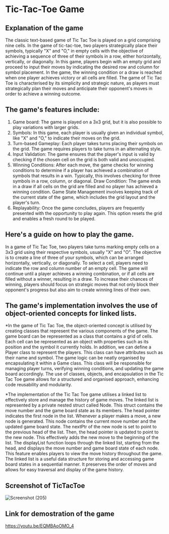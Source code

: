 # Tic-Tac-Toe Game 
## Explanation of the game 

The classic text-based game of Tic Tac Toe is played on a grid comprising nine cells. In the game of tic-tac-toe, two players strategically place their symbols, typically "X" and "O," in empty cells with the objective of achieving a sequence of three of their symbols in a row, either horizontally, vertically, or diagonally. In this game, players begin with an empty grid and proceed to input their moves by indicating the desired row and column for symbol placement. In the game, the winning condition or a draw is reached when one player achieves victory or all cells are filled. The game of Tic Tac Toe is characterised by its simplicity and strategic nature, as players must strategically plan their moves and anticipate their opponent's moves in order to achieve a winning outcome.


## The game's features include: 

1) Game board: The game is played on a 3x3 grid, but it is also possible to play variations with larger grids.
2) Symbols: In this game, each player is usually given an individual symbol, like "X" and "O," to indicate their moves on the grid.
3) Turn-based Gameplay: Each player takes turns placing their symbols on the grid. The game requires players to take turns in an alternating style.
4) Input Validation: The game ensures that the player's input is valid by checking if the chosen cell on the grid is both valid and unoccupied.
5) Winning Conditions: After each move, the game checks for winning conditions to determine if a player has achieved a combination of symbols that results in a win. Typically, this involves checking for three symbols in a row, column, or diagonal.
Draw Condition: The game ends in a draw if all cells on the grid are filled and no player has achieved a winning condition.
Game State Management involves keeping track of the current state of the game, which includes the grid layout and the player's turn.
8) Replayability: Once the game concludes, players are frequently presented with the opportunity to play again. This option resets the grid and enables a fresh round to be played.

## Here's a guide on how to play the game. 

In a game of Tic Tac Toe, two players take turns marking empty cells on a 3x3 grid using their respective symbols, usually "X" and "O". The objective is to create a line of three of your symbols, which can be arranged horizontally, vertically, or diagonally. To select a cell, players need to indicate the row and column number of an empty cell. The game will continue until a player achieves a winning combination, or if all cells are filled without a winner, resulting in a draw. To increase their chances of winning, players should focus on strategic moves that not only block their opponent's progress but also aim to create winning lines of their own.


## The game's implementation involves the use of object-oriented concepts for linked lists.

*In the game of Tic Tac Toe, the object-oriented concept is utilised by creating classes that represent the various components of the game. The game board can be represented as a class that contains a grid of cells. Each cell can be represented as an object with properties such as its position and the symbol it currently holds. In addition, we can define a Player class to represent the players. This class can have attributes such as their name and symbol. The game logic can be neatly organised by encapsulating it within a Game class. This class will be responsible for managing player turns, verifying winning conditions, and updating the game board accordingly. The use of classes, objects, and encapsulation in the Tic Tac Toe game allows for a structured and organised approach, enhancing code reusability and modularity.

*The implementation of the Tic Tac Toe game utilises a linked list to effectively store and manage the history of game moves. The linked list is represented by a private nested struct called Node. This struct contains the move number and the game board state as its members. The head pointer indicates the first node in the list. Whenever a player makes a move, a new node is generated. This node contains the current move number and the updated game board state. The nextPtr of the new node is set to point to the previous head of the list. Then, the head pointer is updated to point to the new node. This effectively adds the new move to the beginning of the list. The displayList function loops through the linked list, starting from the head, and displays the move number and game board state of each node. This feature enables players to view the move history throughout the game. The linked list is a useful data structure for storing and accessing game board states in a sequential manner. It preserves the order of moves and allows for easy traversal and display of the game history.


## Screenshot of TicTacToe 
![Screenshot (205)](https://github.com/awwwin/CPT113/assets/137647370/3a569ff6-99f0-4ada-8d49-7c15386e77c2)

## Link for demostration of the game 
https://youtu.be/EQMBAoOMO_4
